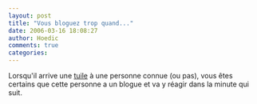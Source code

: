 ```yaml
---
layout: post
title: "Vous bloguez trop quand..."
date: 2006-03-16 18:08:27
author: Hoedic
comments: true
categories: 
---
```



Lorsqu'il arrive une [tuile](http://www.lemonde.fr/web/article/0,1-0@2-3226,36-750967,0.html) à une personne connue (ou pas), vous êtes certains que cette personne a un blogue et va y réagir dans la minute qui suit.